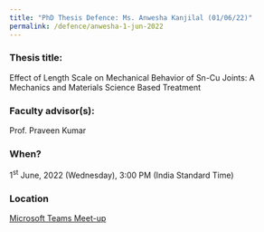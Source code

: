 ```yaml
---
title: "PhD Thesis Defence: Ms. Anwesha Kanjilal (01/06/22)"
permalink: /defence/anwesha-1-jun-2022
---
```

### Thesis title:
Effect of Length Scale on Mechanical Behavior of Sn-Cu Joints: A Mechanics and Materials Science Based Treatment

### Faculty advisor(s):
Prof. Praveen Kumar


### When?
1<sup>st</sup> June, 2022 (Wednesday), 3:00 PM (India Standard Time)

### Location
<a href="https://teams.microsoft.com/l/meetup-join/19%3ameeting_N2UzNTNkNTMtYzVhNy00NjkwLWI2ZTYtOWJjNjQ0YTc2MTQw%40thread.v2/0?context=%7b%22Tid%22%3a%226f15cd97-f6a7-41e3-b2c5-ad4193976476%22%2c%22Oid%22%3a%22db32af09-2e7a-4ab0-b793-ab66876ce0e6%22%7d" target="_blank">Microsoft Teams Meet-up</a>
